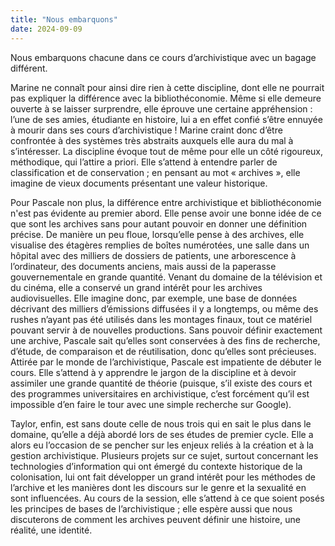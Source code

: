 ```yaml
---
title: "Nous embarquons"
date: 2024-09-09
---
```

Nous embarquons chacune dans ce cours d’archivistique avec un bagage différent. 

Marine ne connaît pour ainsi dire rien à cette discipline, dont elle ne pourrait pas expliquer la différence avec la bibliothéconomie. Même si elle demeure ouverte à se laisser surprendre, elle éprouve une certaine appréhension : l’une de ses amies, étudiante en histoire, lui a en effet confié s’être ennuyée à mourir dans ses cours d’archivistique ! Marine craint donc d’être confrontée à des systèmes très abstraits auxquels elle aura du mal à s’intéresser. La discipline évoque tout de même pour elle un côté rigoureux, méthodique, qui l’attire a priori. Elle s’attend à entendre parler de classification et de conservation ; en pensant au mot « archives », elle imagine de vieux documents présentant une valeur historique. 

Pour Pascale non plus, la différence entre archivistique et bibliothéconomie n'est pas évidente au premier abord. Elle pense avoir une bonne idée de ce que sont les archives sans pour autant pouvoir en donner une définition précise. De manière un peu floue, lorsqu’elle pense à des archives, elle visualise des étagères remplies de boîtes numérotées, une salle dans un hôpital avec des milliers de dossiers de patients, une arborescence à l’ordinateur, des documents anciens, mais aussi de la paperasse gouvernementale en grande quantité. Venant du domaine de la télévision et du cinéma, elle a conservé un grand intérêt pour les archives audiovisuelles. Elle imagine donc, par exemple, une base de données décrivant des milliers d’émissions diffusées il y a longtemps, ou même des rushes n’ayant pas été utilisés dans les montages finaux, tout ce matériel pouvant servir à de nouvelles productions. Sans pouvoir définir exactement une archive, Pascale sait qu’elles sont conservées à des fins de recherche, d’étude, de comparaison et de réutilisation, donc qu’elles sont précieuses. Attirée par le monde de l’archivistique, Pascale est impatiente de débuter le cours. Elle s’attend à y apprendre le jargon de la discipline et à devoir assimiler une grande quantité de théorie (puisque, s’il existe des cours et des programmes universitaires en archivistique, c’est forcément qu’il est impossible d’en faire le tour avec une simple recherche sur Google).    

Taylor, enfin, est sans doute celle de nous trois qui en sait le plus dans le domaine, qu’elle a déjà abordé lors de ses études de premier cycle. Elle a alors eu l’occasion de se pencher sur les enjeux reliés à la création et à la gestion archivistique. Plusieurs projets sur ce sujet, surtout concernant les technologies d’information qui ont émergé du contexte historique de la colonisation, lui ont fait développer un grand intérêt pour les méthodes de l’archive et les manières dont les discours sur le genre et la sexualité en sont influencées. Au cours de la session, elle s’attend à ce que soient posés les principes de bases de l’archivistique ; elle espère aussi que nous discuterons de comment les archives peuvent définir une histoire, une réalité, une identité. 
